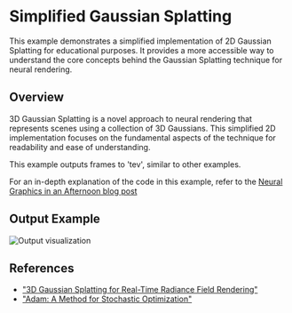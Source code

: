 # Simplified Gaussian Splatting

This example demonstrates a simplified implementation of 2D Gaussian Splatting for educational purposes. It provides a more accessible way to understand the core concepts behind the Gaussian Splatting technique for neural rendering.

## Overview

3D Gaussian Splatting is a novel approach to neural rendering that represents scenes using a collection of 3D Gaussians. This simplified 2D implementation focuses on the fundamental aspects of the technique for readability and ease of understanding.

This example outputs frames to 'tev', similar to other examples.

For an in-depth explanation of the code in this example, refer to the [Neural Graphics in an Afternoon blog post](https://shader-slang.org/blog/2025/04/04/neural-gfx-in-an-afternoon/)

## Output Example
![Output visualization](simple-splat-ex.png)

## References

- ["3D Gaussian Splatting for Real-Time Radiance Field Rendering"](https://repo-sam.inria.fr/fungraph/3d-gaussian-splatting/)
- ["Adam: A Method for Stochastic Optimization"](https://arxiv.org/abs/1412.6980)
